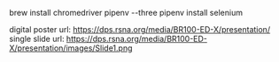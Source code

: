 brew install chromedriver
pipenv --three
pipenv install selenium

digital poster url: https://dps.rsna.org/media/BR100-ED-X/presentation/
single slide url: https://dps.rsna.org/media/BR100-ED-X/presentation/images/Slide1.png
